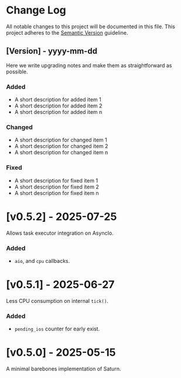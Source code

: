 # Change Log

All notable changes to this project will be documented in this file.
This project adheres to the [Semantic Version](https://semver.org/) guideline.

## [Version] - yyyy-mm-dd

Here we write upgrading notes and make them as straightforward as possible.

### Added
- A short description for added item 1
- A short description for added item 2
- A short description for added item n

### Changed
- A short description for changed item 1
- A short description for changed item 2
- A short description for changed item n

### Fixed
- A short description for fixed item 1
- A short description for fixed item 2
- A short description for fixed item n

# [v0.5.2] - 2025-07-25

Allows task executor integration on AsyncIo.

### Added
- `aio`, and `cpu` callbacks.

# [v0.5.1] - 2025-06-27

Less CPU consumption on internal `tick()`.

### Added
- `pending_ios` counter for early exist.

# [v0.5.0] - 2025-05-15

A minimal barebones implementation of Saturn.
